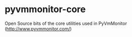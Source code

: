 # pyvmmonitor-core
Open Source bits of the core utilities used in PyVmMonitor (http://www.pyvmmonitor.com/)
